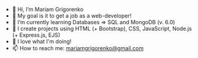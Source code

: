 - 👋 Hi, I’m Mariam Grigorenko
- 🙏 My goal is it to get a job as a web-developer!
- 🌱 I’m currently learning Databases => SQL and MongoDB (v. 6.0)
- 👀 I create projects using HTML (+ Bootstrap), CSS, JavaScript, Node.js (+ Express.js, EJS)
- 💞️ I love what I'm doing!
- 📫 How to reach me: mariamgrigorenko@gmail.com

<!---
MariamGrigorenko/MariamGrigorenko is a ✨ special ✨ repository because its `README.md` (this file) appears on your GitHub profile.
You can click the Preview link to take a look at your changes.
--->
